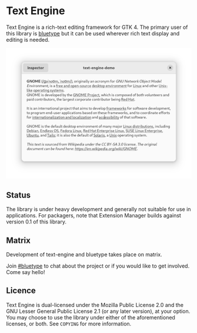 # Text Engine
Text Engine is a rich-text editing framework for GTK 4. The primary user
of this library is [bluetype](https://github.com/mjakeman/bluetype) but it
can be used wherever rich text display and editing is needed.

![The text engine demo displaying sample rich text](demo/screenshot.png)

## Status
The library is under heavy development and generally not suitable for
use in applications. For packagers, note that Extension Manager builds
against version 0.1 of this library.

## Matrix
Development of text-engine and bluetype takes place on matrix.

Join [#bluetype](https://matrix.to/#/#bluetype:matrix.org) to chat
about the project or if you would like to get involved. Come say hello!

## Licence
Text Engine is dual-licensed under the Mozilla Public License 2.0 and
the GNU Lesser General Public License 2.1 (or any later version), at your
option. You may choose to use the library under either of the aforementioned
licenses, or both. See `COPYING` for more information.
